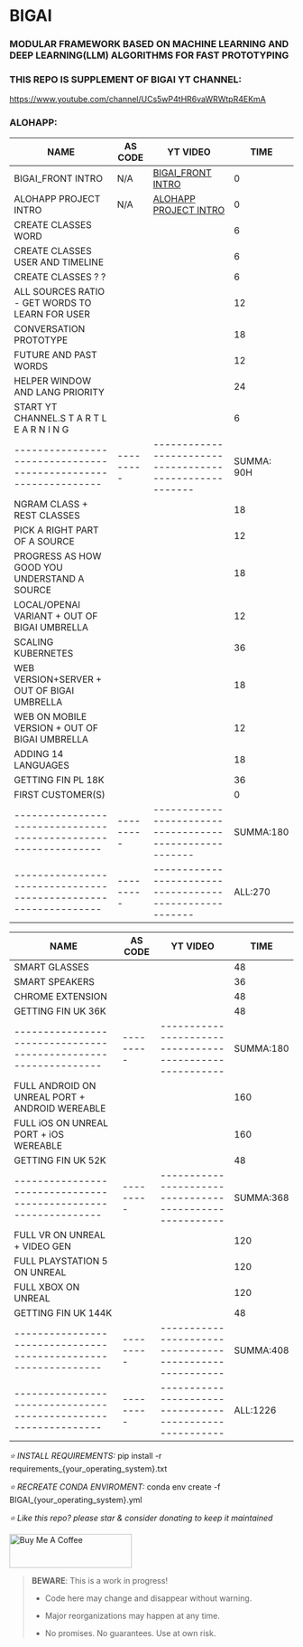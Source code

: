 # BIGAI
### MODULAR FRAMEWORK BASED ON MACHINE LEARNING AND DEEP LEARNING(LLM) ALGORITHMS FOR FAST PROTOTYPING

### THIS REPO IS SUPPLEMENT OF BIGAI YT CHANNEL:

https://www.youtube.com/channel/UCs5wP4tHR6vaWRWtpR4EKmA

### ALOHAPP:
| NAME                                                            | AS CODE   | YT VIDEO                                                | TIME       |
|-----------------------------------------------------------------|-----------|---------------------------------------------------------|------------|
| BIGAI_FRONT INTRO                                               | N/A       | [BIGAI_FRONT INTRO](https://youtu.be/bpBZph6hoxw)       | 0          |
| ALOHAPP PROJECT INTRO                                           | N/A       | [ALOHAPP PROJECT INTRO](https://youtu.be/aJ--aE14A2E)   | 0          |
| CREATE CLASSES WORD                                             |           |                                                         | 6          |
| CREATE CLASSES USER AND TIMELINE                                |           |                                                         | 6          |
| CREATE CLASSES ? ?                                              |           |                                                         | 6          |
| ALL SOURCES RATIO - GET WORDS TO LEARN FOR USER                 |           |                                                         | 12         |
| CONVERSATION PROTOTYPE                                          |           |                                                         | 18         |
| FUTURE AND PAST WORDS                                           |           |                                                         | 12         |
| HELPER WINDOW AND LANG PRIORITY                                 |           |                                                         | 24         |
| START YT CHANNEL.S T A R T   L E A R N I N G                    |           |                                                         | 6          |
| --------------------------------------------------------------- | --------- | ------------------------------------------------------- | SUMMA: 90H |
| NGRAM CLASS + REST CLASSES                                      |           |                                                         | 18         |
| PICK A RIGHT PART OF A SOURCE                                   |           |                                                         | 12         |
| PROGRESS AS HOW GOOD YOU UNDERSTAND A SOURCE                    |           |                                                         | 18         |
| LOCAL/OPENAI VARIANT + OUT OF BIGAI UMBRELLA                    |           |                                                         | 12         |
| SCALING KUBERNETES                                              |           |                                                         | 36         |
| WEB VERSION+SERVER + OUT OF BIGAI UMBRELLA                      |           |                                                         | 18         |
| WEB ON MOBILE VERSION + OUT OF BIGAI UMBRELLA                   |           |                                                         | 12         |
| ADDING 14 LANGUAGES                                             |           |                                                         | 18         |
| GETTING FIN PL 18K                                              |           |                                                         | 36         |
| FIRST CUSTOMER(S)                                               |           |                                                         | 0          |
| --------------------------------------------------------------- | --------- | ------------------------------------------------------- | SUMMA:180  |
| --------------------------------------------------------------- | --------- | ------------------------------------------------------- | ALL:270    |

| NAME                                                            | AS CODE   | YT VIDEO                                                | TIME       |
|-----------------------------------------------------------------|-----------|---------------------------------------------------------|------------|
| SMART GLASSES                                                   |           |                                                         | 48         |
| SMART SPEAKERS                                                  |           |                                                         | 36         |
| CHROME EXTENSION                                                |           |                                                         | 48         |
| GETTING FIN UK 36K                                              |           |                                                         | 48         |
| --------------------------------------------------------------- | --------- | ------------------------------------------------------- | SUMMA:180  |                                           |           |                                                         | 0          |
| FULL ANDROID ON UNREAL PORT + ANDROID WEREABLE                  |           |                                                         | 160        |
| FULL iOS ON UNREAL PORT + iOS WEREABLE                          |           |                                                         | 160        |
| GETTING FIN UK 52K                                              |           |                                                         | 48         |
| --------------------------------------------------------------- | --------- | ------------------------------------------------------- | SUMMA:368  |         
| FULL VR ON UNREAL + VIDEO GEN                                   |           |                                                         | 120        |
| FULL PLAYSTATION 5 ON UNREAL                                    |           |                                                         | 120        |
| FULL XBOX ON UNREAL                                             |           |                                                         | 120        |
| GETTING FIN UK 144K                                             |           |                                                         | 48         |
| --------------------------------------------------------------- | --------- | ------------------------------------------------------- | SUMMA:408  |   
| --------------------------------------------------------------- | --------- | ------------------------------------------------------- | ALL:1226   |

*⭐️ INSTALL REQUIREMENTS:*
pip install -r requirements_{your_operating_system}.txt

*⭐️ RECREATE CONDA ENVIROMENT:*
conda env create -f BIGAI_{your_operating_system}.yml

*⭐️ Like this repo? please star & consider donating to keep it maintained*

<a href="https://www.buymeacoffee.com/aleksanderu" target="_blank"><img src="https://cdn.buymeacoffee.com/buttons/v2/default-yellow.png" alt="Buy Me A Coffee" style="height: 60px !important;width: 217px !important;" ></a>


> **BEWARE**: This is a work in progress!
>
> * Code here may change and disappear without warning.
>
> * Major reorganizations may happen at any time.
>
> * No promises. No guarantees. Use at own risk.


